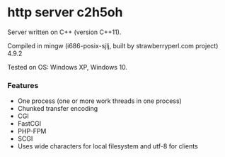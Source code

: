 # http server c2h5oh

Server written on C++ (version C++11).

Compiled in mingw (i686-posix-sjlj, built by strawberryperl.com project) 4.9.2

Tested on OS: Windows XP, Windows 10.

### Features
* One process (one or more work threads in one process)
* Chunked transfer encoding
* CGI
* FastCGI
* PHP-FPM
* SCGI
* Uses wide characters for local filesystem and utf-8 for clients
